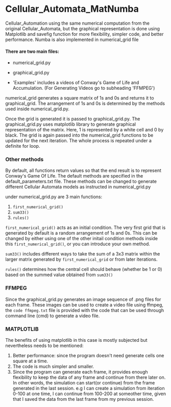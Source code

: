 # Cellular_Automata_MatNumba
Cellular_Automation using the same numerical computation from the original Cellular_Automata, but the graphical representation is done using Matplotlib and savefig function for more flexibility, simpler code, and better performance. Numba is also implemented in numerical_grid file 

#### There are two main files:
- numerical_grid.py
- graphical_grid.py

- 'Examples' includes a videos of Conway's Game of Life and Accumulation. (For Generating Videos go to subheading 'FFMPEG')

numerical_grid generates a square matrix of 1s and 0s and returns it to graphical_grid. The arrangement of 1s and 0s is determined by the methods used inside numerical_grid.py.

Once the grid is generated it is passed to graphical_grid.py. The graphical_grid.py uses matplotlib library to generate graphical representation of the matrix.
Here, 1 is represented by a white cell and 0 by black. The grid is again passed into the numerical_grid functions to be updated for the next iteration.
The whole process is repeated under a definite for loop.

### Other methods
By default, all functions return values so that the end result is to represent Conway's Game Of Life. The default methods are specified in the default_parameters.txt file. These methods can be changed to generate different Cellular Automata models as instructed in numerical_grid.py

under numerical_grid.py are 3 main functions:
 1) `first_numerical_grid()`
 2) `sum33()`
 3) `rules()`

`first_numerical_grid()` acts as an initial condition. The very first grid that is generated by default is a random arrangement of 1s and 0s. This can be changed by either using one of the other initail condition methods inside this `first_numerical_grid()`, or you can introduce your own method.

`sum33()` includes different ways to take the sum of a 3x3 matrix within the larger matrix generated by `first_numerical_grid` or from later iterations.

`rules()` determines how the central cell should behave (whether be 1 or 0) based on the summed value obtained from `sum33()`

### FFMPEG
Since the graphical_grid.py generates an image sequence of .png files for each frame. These images can be used to create a video file using ffmpeg, the `code ffmpeg.txt` file is provided with the code that can be used through command line (cmd) to generate a video file.


### MATPLOTLIB
The benefits of using matplotlib in this case is mostly subjected but nevertheless needs to be mentioned:
1) Better performance: since the program doesn't need generate cells one square at a time.
2) The code is much simpler and smaller.
3) Since the program can generate each frame, it provides enough flexibility to keep the data of any frame and continue from there later on. In other words, the simulation can start(or continue) from the frame generated in the last session.
  e.g I can create a simulation from iteration 0-100 at one time, I can continue from 100-200 at someother time, given that I saved the data from the last frame from my previous session.
  
  

